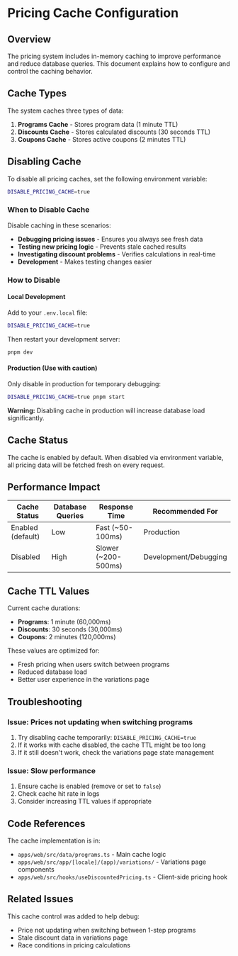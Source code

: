 # Pricing Cache Configuration

## Overview

The pricing system includes in-memory caching to improve performance and reduce database queries. This document explains how to configure and control the caching behavior.

## Cache Types

The system caches three types of data:

1. **Programs Cache** - Stores program data (1 minute TTL)
2. **Discounts Cache** - Stores calculated discounts (30 seconds TTL)
3. **Coupons Cache** - Stores active coupons (2 minutes TTL)

## Disabling Cache

To disable all pricing caches, set the following environment variable:

```bash
DISABLE_PRICING_CACHE=true
```

### When to Disable Cache

Disable caching in these scenarios:

- **Debugging pricing issues** - Ensures you always see fresh data
- **Testing new pricing logic** - Prevents stale cached results
- **Investigating discount problems** - Verifies calculations in real-time
- **Development** - Makes testing changes easier

### How to Disable

#### Local Development

Add to your `.env.local` file:

```bash
DISABLE_PRICING_CACHE=true
```

Then restart your development server:

```bash
pnpm dev
```

#### Production (Use with caution)

Only disable in production for temporary debugging:

```bash
DISABLE_PRICING_CACHE=true pnpm start
```

**Warning:** Disabling cache in production will increase database load significantly.

## Cache Status

The cache is enabled by default. When disabled via environment variable, all pricing data will be fetched fresh on every request.

## Performance Impact

| Cache Status | Database Queries | Response Time | Recommended For |
|--------------|-----------------|---------------|-----------------|
| Enabled (default) | Low | Fast (~50-100ms) | Production |
| Disabled | High | Slower (~200-500ms) | Development/Debugging |

## Cache TTL Values

Current cache durations:

- **Programs**: 1 minute (60,000ms)
- **Discounts**: 30 seconds (30,000ms)
- **Coupons**: 2 minutes (120,000ms)

These values are optimized for:
- Fresh pricing when users switch between programs
- Reduced database load
- Better user experience in the variations page

## Troubleshooting

### Issue: Prices not updating when switching programs

1. Try disabling cache temporarily: `DISABLE_PRICING_CACHE=true`
2. If it works with cache disabled, the cache TTL might be too long
3. If it still doesn't work, check the variations page state management

### Issue: Slow performance

1. Ensure cache is enabled (remove or set to `false`)
2. Check cache hit rate in logs
3. Consider increasing TTL values if appropriate

## Code References

The cache implementation is in:
- `apps/web/src/data/programs.ts` - Main cache logic
- `apps/web/src/app/[locale]/(app)/variations/` - Variations page components
- `apps/web/src/hooks/useDiscountedPricing.ts` - Client-side pricing hook

## Related Issues

This cache control was added to help debug:
- Price not updating when switching between 1-step programs
- Stale discount data in variations page
- Race conditions in pricing calculations

